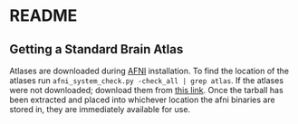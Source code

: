 # README

## Getting a Standard Brain Atlas

Atlases are downloaded during [AFNI](https://afni.nimh.nih.gov) installation.
To find the location of the atlases run `afni_system_check.py -check_all | grep
atlas`. If the atlases were not downloaded; download them from [this
link](https://bit.ly/3BpKN2K). Once the tarball has been extracted and placed
into whichever location the afni binaries are stored in, they are immediately
available for use. 
